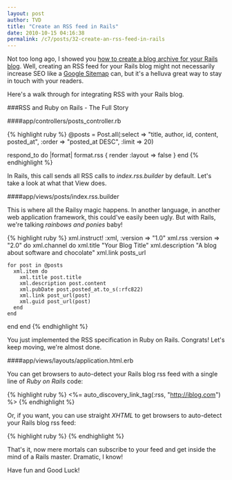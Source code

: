 ```yaml
---
layout: post
author: TVD
title: "Create an RSS feed in Rails"
date: 2010-10-15 04:16:38
permalink: /c7/posts/32-create-an-rss-feed-in-rails
---
```


Not too long ago, I showed you [how to create a blog archive for your Rails blog][1]. Well, creating an RSS feed for your Rails blog might not necessarily increase SEO like a [Google Sitemap][2] can, but it's a helluva great way to stay in touch with your readers. 

Here's a walk through for integrating RSS with your Rails blog.

###RSS and Ruby on Rails - The Full Story

####app/controllers/posts_controller.rb

{% highlight ruby %}
@posts = Post.all(:select => "title, author, id, content, posted_at", :order => "posted_at DESC", :limit => 20) 
    
respond_to do |format|
   format.rss { render :layout => false }
end
{% endhighlight %}

In Rails, this call sends all RSS calls to *index.rss.builder* by default. Let's take a look at what that View does.

####app/views/posts/index.rss.builder

This is where all the Railsy magic happens. In another language, in another web application framework, this could've easily been ugly. But with Rails, we're talking *rainbows and ponies* baby!

{% highlight ruby %}
xml.instruct! :xml, :version => "1.0" 
xml.rss :version => "2.0" do
  xml.channel do
    xml.title "Your Blog Title"
    xml.description "A blog about software and chocolate"
    xml.link posts_url
    
    for post in @posts
      xml.item do
        xml.title post.title
        xml.description post.content
        xml.pubDate post.posted_at.to_s(:rfc822)
        xml.link post_url(post)
        xml.guid post_url(post)
      end
    end
  end
end
{% endhighlight %}

You just implemented the RSS specification in Ruby on Rails. Congrats! Let's keep moving, we're almost done.

####app/views/layouts/application.html.erb

You can get browsers to auto-detect your Rails blog rss feed with a single line of *Ruby on Rails* code:

{% highlight ruby %}
    <%= auto_discovery_link_tag(:rss, "http://iblog.com") %>
{% endhighlight %}

Or, if you want, you can use straight *XHTML* to get browsers to auto-detect your Rails blog rss feed:

{% highlight ruby %}
    <link href="http://iblog.com" rel="alternate" title="RSS" type="application/rss+xml" />
{% endhighlight %}

That's it, now mere mortals can subscribe to your feed and get inside the mind of a Rails master. Dramatic, I know! 

Have fun and Good Luck! 


  [1]: http://techoctave.com/c7/posts/29-create-a-blog-archive-with-rails
  [2]: http://techoctave.com/c7/posts/10-scream-seo-karma-with-a-google-sitemap-for-your-rails-blog


